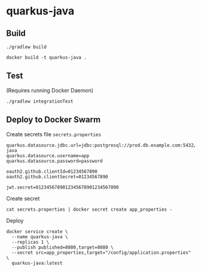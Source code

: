 # quarkus-java

## Build

```shell
./gradlew build

docker build -t quarkus-java .
```

## Test

(Requires running Docker Daemon)
```shell
./gradlew integrationTest
```

## Deploy to Docker Swarm

Create secrets file `secrets.properties`
```properties
quarkus.datasource.jdbc.url=jdbc:postgresql://prod.db.example.com:5432/quarkus-java
quarkus.datasource.username=app
quarkus.datasource.password=password

oauth2.github.clientId=01234567890
oauth2.github.clientSecret=01234567890

jwt.secret=0123456789012345678901234567890
```

Create secret
```shell
cat secrets.properties | docker secret create app_properties -
```

Deploy
```shell
docker service create \
  --name quarkus-java \
  --replicas 1 \
  --publish published=8080,target=8080 \
  --secret src=app_properties,target="/config/application.properties" \
  quarkus-java:latest
```
